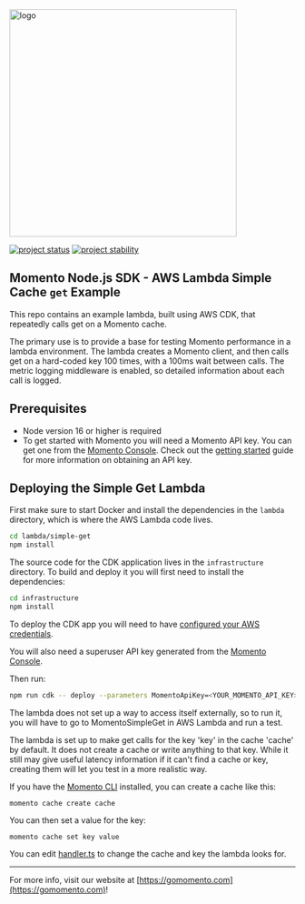 <img src="https://docs.momentohq.com/img/momento-logo-forest.svg" alt="logo" width="400"/>

[![project status](https://momentohq.github.io/standards-and-practices/badges/project-status-official.svg)](https://github.com/momentohq/standards-and-practices/blob/main/docs/momento-on-github.md)
[![project stability](https://momentohq.github.io/standards-and-practices/badges/project-stability-stable.svg)](https://github.com/momentohq/standards-and-practices/blob/main/docs/momento-on-github.md)


## Momento Node.js SDK - AWS Lambda Simple Cache `get` Example

This repo contains an example lambda, built using AWS CDK, that repeatedly calls get on a Momento cache.

The primary use is to provide a base for testing Momento performance in a lambda environment. The lambda creates a Momento client, and then calls get on a hard-coded key 100 times, with a 100ms wait between calls. The metric logging middleware is enabled, so detailed information about each call is logged.

## Prerequisites

- Node version 16 or higher is required
- To get started with Momento you will need a Momento API key. You can get one from the [Momento Console](https://console.gomomento.com). Check out the [getting started](https://docs.momentohq.com/getting-started) guide for more information on obtaining an API key.

## Deploying the Simple Get Lambda

First make sure to start Docker and install the dependencies in the `lambda` directory, which is where the AWS Lambda code lives.

```bash
cd lambda/simple-get
npm install
```

The source code for the CDK application lives in the `infrastructure` directory.
To build and deploy it you will first need to install the dependencies:

```bash
cd infrastructure
npm install
```

To deploy the CDK app you will need to have [configured your AWS credentials](https://docs.aws.amazon.com/cli/latest/userguide/cli-chap-authentication.html#cli-chap-authentication-precedence).

You will also need a superuser API key generated from the [Momento Console](https://console.gomomento.com).

Then run:

```bash
npm run cdk -- deploy --parameters MomentoApiKey=<YOUR_MOMENTO_API_KEY>
```

The lambda does not set up a way to access itself externally, so to run it, you will have to go to MomentoSimpleGet in AWS Lambda and run a test.

The lambda is set up to make get calls for the key 'key' in the cache 'cache' by default. It does not create a cache or write anything to that key. While it still may give useful latency information if it can't find a cache or key, creating them will let you test in a more realistic way.

If you have the [Momento CLI](https://github.com/momentohq/momento-cli) installed, you can create a cache like this:

```commandline
momento cache create cache
```

You can then set a value for the key:

```commandline
momento cache set key value
```

You can edit [handler.ts](lambda/simple-get/handler.ts) to change the cache and key the lambda looks for.

----------------------------------------------------------------------------------------
For more info, visit our website at [https://gomomento.com](https://gomomento.com)!

